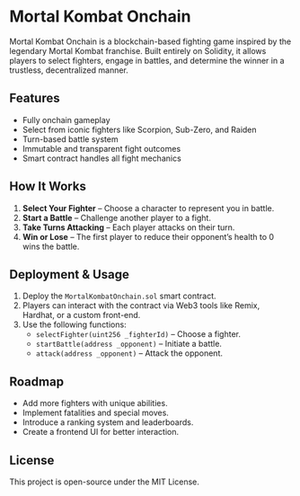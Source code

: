 # Mortal Kombat Onchain

Mortal Kombat Onchain is a blockchain-based fighting game inspired by the legendary Mortal Kombat franchise. Built entirely on Solidity, it allows players to select fighters, engage in battles, and determine the winner in a trustless, decentralized manner.

## Features
- Fully onchain gameplay
- Select from iconic fighters like Scorpion, Sub-Zero, and Raiden
- Turn-based battle system
- Immutable and transparent fight outcomes
- Smart contract handles all fight mechanics

## How It Works
1. **Select Your Fighter** – Choose a character to represent you in battle.
2. **Start a Battle** – Challenge another player to a fight.
3. **Take Turns Attacking** – Each player attacks on their turn.   
4. **Win or Lose** – The first player to reduce their opponent’s health to 0 wins the battle.

## Deployment & Usage
1. Deploy the `MortalKombatOnchain.sol` smart contract.
2. Players can interact with the contract via Web3 tools like Remix, Hardhat, or a custom front-end.
3. Use the following functions:
   - `selectFighter(uint256 _fighterId)` – Choose a fighter.
   - `startBattle(address _opponent)` – Initiate a battle.
   - `attack(address _opponent)` – Attack the opponent.

## Roadmap
- Add more fighters with unique abilities.
- Implement fatalities and special moves.
- Introduce a ranking system and leaderboards.
- Create a frontend UI for better interaction.

## License
This project is open-source under the MIT License.

